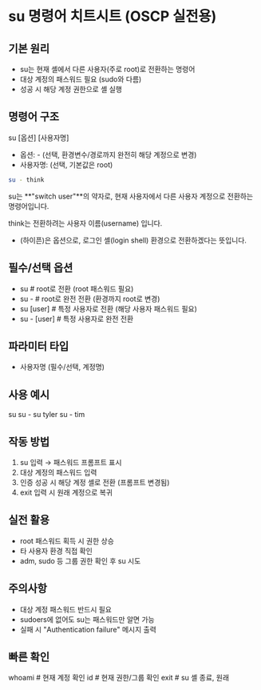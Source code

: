 # su 명령어 치트시트 (OSCP 실전용)

## 기본 원리

- su는 현재 셸에서 다른 사용자(주로 root)로 전환하는 명령어
- 대상 계정의 패스워드 필요 (sudo와 다름)
- 성공 시 해당 계정 권한으로 셸 실행

## 명령어 구조

su [옵션] [사용자명]

- 옵션: - (선택, 환경변수/경로까지 완전히 해당 계정으로 변경)
- 사용자명: (선택, 기본값은 root)

```bash
su - think
```

su는 **"switch user"**의 약자로, 현재 사용자에서 다른 사용자 계정으로 전환하는 명령어입니다.

think는 전환하려는 사용자 이름(username) 입니다.

- (하이픈)은 옵션으로, 로그인 셸(login shell) 환경으로 전환하겠다는 뜻입니다.

## 필수/선택 옵션

- su # root로 전환 (root 패스워드 필요)
- su - # root로 완전 전환 (환경까지 root로 변경)
- su [user] # 특정 사용자로 전환 (해당 사용자 패스워드 필요)
- su - [user] # 특정 사용자로 완전 전환

## 파라미터 타입

- 사용자명 (필수/선택, 계정명)

## 사용 예시

su
su -
su tyler
su - tim

## 작동 방법

1. su 입력 → 패스워드 프롬프트 표시
2. 대상 계정의 패스워드 입력
3. 인증 성공 시 해당 계정 셸로 전환 (프롬프트 변경됨)
4. exit 입력 시 원래 계정으로 복귀

## 실전 활용

- root 패스워드 획득 시 권한 상승
- 타 사용자 환경 직접 확인
- adm, sudo 등 그룹 권한 확인 후 su 시도

## 주의사항

- 대상 계정 패스워드 반드시 필요
- sudoers에 없어도 su는 패스워드만 알면 가능
- 실패 시 "Authentication failure" 메시지 출력

## 빠른 확인

whoami # 현재 계정 확인
id # 현재 권한/그룹 확인
exit # su 셸 종료, 원래

